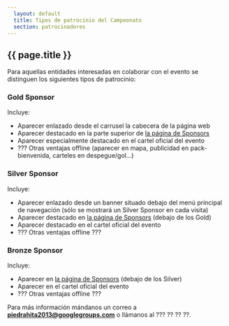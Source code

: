 ```yaml
---
  layout: default
  title: Tipos de patrocinio del Campeonato
  section: patrocinadores
---
```

  
## {{ page.title }}

Para aquellas entidades interesadas en colaborar con el evento se distinguen los siguientes tipos de patrocinio:

### Gold Sponsor
Incluye:

* Aparecer enlazado desde el carrusel la cabecera de la página web
* Aparecer destacado en la parte superior de [la página de Sponsors](/patrocinadores.html)
* Aparecer especialmente destacado en el cartel oficial del evento
* ??? Otras ventajas offline (aparecer en mapa, publicidad en pack-bienvenida, carteles en despegue/gol...)

### Silver Sponsor
Incluye:
* Aparecer enlazado desde un banner situado debajo del menú principal de navegación (sólo se mostrará un Silver Sponsor en cada visita)
* Aparecer destacado en [la página de Sponsors](/patrocinadores.html) (debajo de los Gold)
* Aparecer destacado en el cartel oficial del evento
* ??? Otras ventajas offline ???

### Bronze Sponsor
Incluye:

* Aparecer en [la página de Sponsors](/patrocinadores.html) (debajo de los Silver)
* Aparecer en el cartel oficial del evento
* ??? Otras ventajas offline ???

Para más información mándanos un correo a **piedrahita2013@googlegroups.com** o llámanos al ??? ?? ?? ??.


